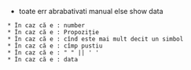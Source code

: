 
* toate err abrabativati manual else show data

```algorithm
* În caz că e : number
* În caz că e : Propoziție
* În caz că e : cînd este mai mult decit un simbol
* În caz că e : cîmp pustiu
* În caz că e : " " || ' '
* În caz că e : data
```


